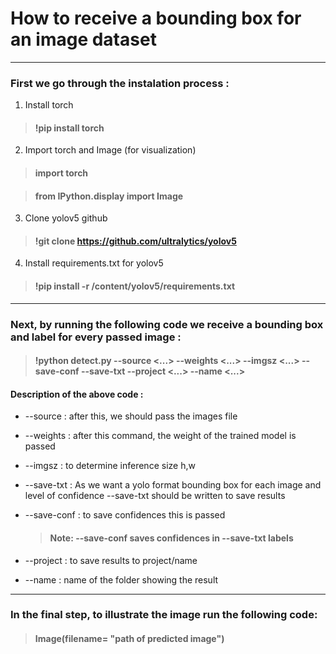 # How to receive a bounding box for an image dataset

***

### First we go through the instalation process :

1. Install torch
> #### !pip install torch

 2. Import torch and Image (for visualization)
> #### import torch 

> #### from IPython.display import Image

3. Clone yolov5 github
> #### !git clone https://github.com/ultralytics/yolov5

4. Install requirements.txt for yolov5
> #### !pip install -r /content/yolov5/requirements.txt

***
### Next, by running the following code we receive a bounding box and label for every passed image :

> #### !python detect.py --source <...> --weights <...> --imgsz <...> --save-conf --save-txt --project <...> --name <...> 

#### Description of the above code :
- --source : after this, we should pass the images file

- --weights : after this command, the weight of the trained model is passed

- --imgsz : to determine inference size h,w 

- --save-txt : As we want a yolo format bounding box for each image and level of confidence --save-txt should be written to save results

- --save-conf : to save confidences this is passed 

  > #### Note: --save-conf saves confidences in --save-txt labels

- --project : to save results to project/name

- --name : name of the folder showing the result

***
### In the final step, to illustrate the image run the following code:

> #### Image(filename= "path of predicted image")

